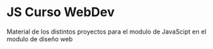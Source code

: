 ﻿# JS Curso WebDev
Material de los distintos proyectos para el modulo de JavaScipt en el modulo de diseño web
